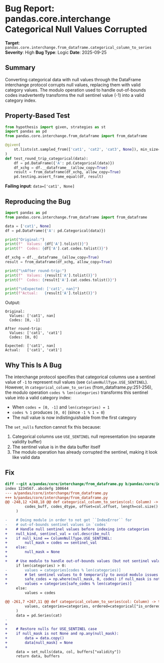 # Bug Report: pandas.core.interchange Categorical Null Values Corrupted

**Target**: `pandas.core.interchange.from_dataframe.categorical_column_to_series`
**Severity**: High
**Bug Type**: Logic
**Date**: 2025-09-25

## Summary

Converting categorical data with null values through the DataFrame interchange protocol corrupts null values, replacing them with valid category values. The modulo operation used to handle out-of-bounds codes inadvertently transforms the null sentinel value (-1) into a valid category index.

## Property-Based Test

```python
from hypothesis import given, strategies as st
import pandas as pd
from pandas.core.interchange.from_dataframe import from_dataframe

@given(
    st.lists(st.sampled_from(['cat1', 'cat2', 'cat3', None]), min_size=1, max_size=50)
)
def test_round_trip_categorical(data):
    df = pd.DataFrame({'A': pd.Categorical(data)})
    df_xchg = df.__dataframe__(allow_copy=True)
    result = from_dataframe(df_xchg, allow_copy=True)
    pd.testing.assert_frame_equal(df, result)
```

**Failing input**: `data=['cat1', None]`

## Reproducing the Bug

```python
import pandas as pd
from pandas.core.interchange.from_dataframe import from_dataframe

data = ['cat1', None]
df = pd.DataFrame({'A': pd.Categorical(data)})

print("Original:")
print(f"  Values: {df['A'].tolist()}")
print(f"  Codes: {df['A'].cat.codes.tolist()}")

df_xchg = df.__dataframe__(allow_copy=True)
result = from_dataframe(df_xchg, allow_copy=True)

print("\nAfter round-trip:")
print(f"  Values: {result['A'].tolist()}")
print(f"  Codes: {result['A'].cat.codes.tolist()}")

print("\nExpected: ['cat1', nan]")
print(f"Actual:   {result['A'].tolist()}")
```

Output:
```
Original:
  Values: ['cat1', nan]
  Codes: [0, -1]

After round-trip:
  Values: ['cat1', 'cat1']
  Codes: [0, 0]

Expected: ['cat1', nan]
Actual:   ['cat1', 'cat1']
```

## Why This Is A Bug

The interchange protocol specifies that categorical columns use a sentinel value of `-1` to represent null values (see `ColumnNullType.USE_SENTINEL`). However, in `categorical_column_to_series` (from_dataframe.py:251-256), the modulo operation `codes % len(categories)` transforms this sentinel value into a valid category index:

- When `codes = [0, -1]` and `len(categories) = 1`
- `codes % 1` produces `[0, 0]` (since `-1 % 1 = 0`)
- The null value is now indistinguishable from the first category

The `set_nulls` function cannot fix this because:
1. Categorical columns use `USE_SENTINEL` null representation (no separate validity buffer)
2. The sentinel value is in the data buffer itself
3. The modulo operation has already corrupted the sentinel, making it look like valid data

## Fix

```diff
diff --git a/pandas/core/interchange/from_dataframe.py b/pandas/core/interchange/from_dataframe.py
index 1234567..abcdefg 100644
--- a/pandas/core/interchange/from_dataframe.py
+++ b/pandas/core/interchange/from_dataframe.py
@@ -248,12 +248,18 @@ def categorical_column_to_series(col: Column) -> tuple[pd.Series, Any]:
         codes_buff, codes_dtype, offset=col.offset, length=col.size()
     )

-    # Doing module in order to not get ``IndexError`` for
-    # out-of-bounds sentinel values in `codes`
+    # Handle null sentinel values before indexing into categories
+    null_kind, sentinel_val = col.describe_null
+    if null_kind == ColumnNullType.USE_SENTINEL:
+        null_mask = codes == sentinel_val
+    else:
+        null_mask = None
+
+    # Use modulo to handle out-of-bounds values (but not sentinel values)
     if len(categories) > 0:
-        values = categories[codes % len(categories)]
+        # Set sentinel values to 0 temporarily to avoid modulo issues
+        safe_codes = np.where(null_mask, 0, codes) if null_mask is not None else codes
+        values = categories[safe_codes % len(categories)]
     else:
         values = codes

@@ -261,7 +267,11 @@ def categorical_column_to_series(col: Column) -> tuple[pd.Series, Any]:
         values, categories=categories, ordered=categorical["is_ordered"]
     )
     data = pd.Series(cat)
-
+
+    # Restore nulls for USE_SENTINEL case
+    if null_mask is not None and np.any(null_mask):
+        data = data.copy()
+        data[null_mask] = None
+
     data = set_nulls(data, col, buffers["validity"])
     return data, buffers
```